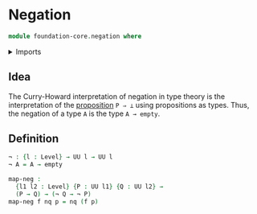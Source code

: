 # Negation

```agda
module foundation-core.negation where
```

<details><summary>Imports</summary>

```agda
open import foundation.universe-levels

open import foundation-core.empty-types
```

</details>

## Idea

The Curry-Howard interpretation of negation in type theory is the interpretation
of the [proposition](foundation-core.propositions.md) `P ⇒ ⊥` using propositions
as types. Thus, the negation of a type `A` is the type `A → empty`.

## Definition

```agda
¬ : {l : Level} → UU l → UU l
¬ A = A → empty

map-neg :
  {l1 l2 : Level} {P : UU l1} {Q : UU l2} →
  (P → Q) → (¬ Q → ¬ P)
map-neg f nq p = nq (f p)
```
